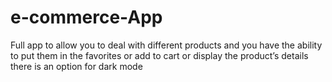 # e-commerce-App
Full app to allow you to deal with different products and you have the ability to put them in the favorites or add to cart  or display the product’s details there is an option for dark mode 

